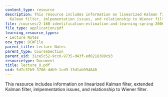 ```yaml
---
content_type: resource
description: This resource includes information on linearized Kalman filter, extended
  Kalman filter, imlpementation issues, and relationship to Wiener filter.
file: /courses/2-160-identification-estimation-and-learning-spring-2006/5d7c37b93786ddb91cd913d1ab994848_lecture_8.pdf
file_type: application/pdf
learning_resource_types:
- Lecture Notes
ocw_type: OCWFile
parent_title: Lecture Notes
parent_type: CourseSection
parent_uid: 31ce5c52-9cc0-9735-d43f-ed0218389c93
resourcetype: Document
title: lecture_8.pdf
uid: 5d7c37b9-3786-ddb9-1cd9-13d1ab994848
---
```

This resource includes information on linearized Kalman filter, extended Kalman filter, imlpementation issues, and relationship to Wiener filter.

